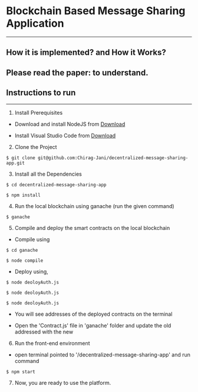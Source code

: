 # Blockchain Based Message Sharing Application

---

## How it is implemented? and How it Works?

## Please read the paper: []() to understand.

## Instructions to run

---

1. Install Prerequisites

- Download and install NodeJS from [Download](https://nodejs.org/en/download/)

- Install Visual Studio Code from [Download](https://code.visualstudio.com/download)

2. Clone the Project

```
$ git clone git@github.com:Chirag-Jani/decentralized-message-sharing-app.git
```

3. Install all the Dependencies

```
$ cd decentralized-message-sharing-app

$ npm install
```

4. Run the local blockchain using ganache (run the given command)

```
$ ganache
```

5. Compile and deploy the smart contracts on the local blockchain

- Compile using

```
$ cd ganache

$ node compile
```

- Deploy using,

```
$ node deoloyAuth.js

$ node deoloyAuth.js

$ node deoloyAuth.js
```

- You will see addresses of the deployed contracts on the terminal

- Open the 'Contract.js' file in 'ganache' folder and update the old addressed with the new

6. Run the front-end environment

- open terminal pointed to '/decentralized-message-sharing-app' and run command

```
$ npm start
```

7. Now, you are ready to use the platform.
